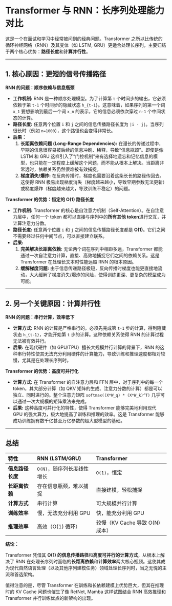 # Transformer 与 RNN：长序列处理能力对比

这是一个在面试和学习中经常被问到的经典问题。Transformer 之所以比传统的循环神经网络（RNN）及其变体（如 LSTM, GRU）更适合处理长序列，主要归结于两个核心优势：**路径长度**和**计算并行性**。

---

## 1. 核心原因：更短的信号传播路径

**RNN 的问题：顺序依赖与信息瓶颈**

*   **工作机制:** RNN 是一种顺序处理模型。为了计算第 `t` 个时间步的输出，它必须依赖于第 `t-1` 个时间步的隐藏状态 `h_{t-1}`。这意味着，如果序列的第一个词 `x_1` 要想影响到最后一个词 `x_n` 的表示，它的信息必须依次穿过 `n-1` 个中间状态的计算。
*   **路径长度:** 任意两个位置 `i` 和 `j` 之间的信息传播路径长度为 `|i - j|`。当序列很长时（例如 `n=1000`），这个路径也会变得非常长。
*   **后果：**
    1.  **长距离依赖问题 (Long-Range Dependencies):** 在漫长的传递过程中，早期的信息很容易被后续的信息冲刷、稀释，导致“信息瓶颈”。即使是像 LSTM 和 GRU 这样引入了“门控机制”来有选择地遗忘和记忆信息的模型，也只能在一定程度上缓解这个问题，而不能从根本上解决。当距离非常远时，依赖关系仍然很难被有效捕捉。
    2.  **梯度消失/爆炸:** 在反向传播时，梯度也需要沿着这条长长的路径传回去。这使得 RNN 极易出现梯度消失（梯度越来越小，导致早期参数无法更新）或梯度爆炸（梯度越来越大，导致训练不稳定）的问题。

**Transformer 的优势：恒定的 O(1) 路径长度**

*   **工作机制:** Transformer 的核心是自注意力机制（Self-Attention）。在自注意力层中，任何一个 token 都可以直接与序列中的**所有其他 token**进行交互，并计算注意力分数。
*   **路径长度:** 任意两个位置 `i` 和 `j` 之间的信息传播路径长度都是 **O(1)**。它们之间不需要经过任何中间节点，可以直接建立联系。
*   **后果:**
    1.  **完美解决长距离依赖:** 无论两个词在序列中相距多远，Transformer 都能通过一次自注意力计算，直接、高效地捕捉它们之间的依赖关系。这是 Transformer 在处理长文本时性能远超 RNN 的根本原因。
    2.  **缓解梯度问题:** 由于信息传递路径极短，反向传播时梯度也能更直接地流动，大大缓解了梯度消失/爆炸的风险，使得训练更深、更复杂的模型成为可能。

---

## 2. 另一个关键原因：计算并行性

**RNN 的问题：串行计算，效率低下**

*   **计算方式:** RNN 的计算是严格串行的。必须先完成第 `t-1` 步的计算，得到隐藏状态 `h_{t-1}`，才能开始第 `t` 步的计算。这种依赖关系使得 RNN 的计算过程无法被有效并行。
*   **后果:** 在现代硬件（如 GPU/TPU）擅长大规模并行计算的背景下，RNN 的这种串行特性使其无法充分利用硬件的计算能力，导致训练和推理速度都相对较慢，尤其是在处理长序列时。

**Transformer 的优势：高度可并行化**

*   **计算方式:** 在 Transformer 的自注意力层和 FFN 层中，对于序列中的每一个 token，其大部分计算（如 QKV 矩阵的生成、注意力分数的计算）都是可以独立、同时进行的。整个注意力矩阵 `softmax((X*W_q) * (X*W_k)^T)` 几乎可以通过一次大规模的矩阵乘法来完成。
*   **后果:** 这种高度可并行化的特性，使得 Transformer 能够完美地利用现代 GPU 的强大算力，极大地提高了训练和推理的效率。这是 Transformer 能够成功训练拥有数千亿甚至万亿参数的超大型模型的基础。

---

## 总结

| 特性 | RNN (LSTM/GRU) | Transformer |
| :--- | :--- | :--- |
| **信息路径长度** | `O(N)`，随序列长度线性增长 | `O(1)`，恒定 |
| **长距离依赖** | 存在信息瓶颈，难以捕捉 | 直接建模，轻松捕捉 |
| **计算方式** | 串行计算 | 可大规模并行计算 |
| **训练效率** | 慢，无法充分利用 GPU | 快，能充分利用 GPU |
| **推理效率** | 高效（O(1) 循环） | 较慢（KV Cache 导致 O(N) 成本） |

**结论：**

Transformer 凭借其 **O(1) 的信息传播路径**和**高度可并行的计算方式**，从根本上解决了 RNN 在处理长序列时面临的**长距离依赖**和**计算效率**两大核心瓶颈。这使其成为现代自然语言处理（以及其他序列建模任务）领域处理长序列时，当之无愧的主流和首选架构。

值得注意的是，尽管 Transformer 在训练和长依赖建模上优势巨大，但其在推理时的 KV Cache 问题也催生了像 RetNet, Mamba 这样试图结合 RNN 高效推理和 Transformer 并行训练优点的新架构的出现。

